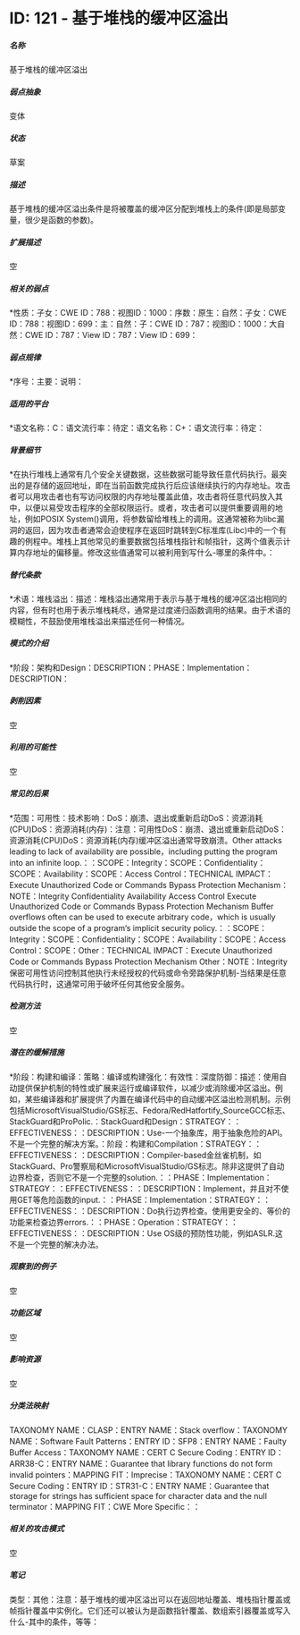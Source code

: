 # ID: 121 - 基于堆栈的缓冲区溢出
<h5>名称</h5>基于堆栈的缓冲区溢出
<h5>弱点抽象</h5>变体
<h5>状态</h5>草案
<h5>描述</h5>基于堆栈的缓冲区溢出条件是将被覆盖的缓冲区分配到堆栈上的条件(即是局部变量，很少是函数的参数)。
<h5>扩展描述</h5>空
<h5>相关的弱点</h5>*性质：子女：CWE ID：788：视图ID：1000：序数：原生：自然：子女：CWE ID：788：视图ID：699：主：自然：子：CWE ID：787：视图ID：1000：大自然：CWE ID：787：View ID：787：View ID：699：
<h5>弱点规律</h5>*序号：主要：说明：
<h5>适用的平台</h5>*语文名称：C：语文流行率：待定：语文名称：C+：语文流行率：待定：
<h5>背景细节</h5>*在执行堆栈上通常有几个安全关键数据，这些数据可能导致任意代码执行。最突出的是存储的返回地址，即在当前函数完成执行后应该继续执行的内存地址。攻击者可以用攻击者也有写访问权限的内存地址覆盖此值，攻击者将任意代码放入其中，以便以易受攻击程序的全部权限运行。或者，攻击者可以提供重要调用的地址，例如POSIX System()调用，将参数留给堆栈上的调用。这通常被称为libc漏洞的返回，因为攻击者通常会迫使程序在返回时跳转到C标准库(Libc)中的一个有趣的例程中。堆栈上其他常见的重要数据包括堆栈指针和帧指针，这两个值表示计算内存地址的偏移量。修改这些值通常可以被利用到写什么-哪里的条件中。：
<h5>替代条款</h5>*术语：堆栈溢出：描述：堆栈溢出通常用于表示与基于堆栈的缓冲区溢出相同的内容，但有时也用于表示堆栈耗尽，通常是过度递归函数调用的结果。由于术语的模糊性，不鼓励使用堆栈溢出来描述任何一种情况。
<h5>模式的介绍</h5>*阶段：架构和Design：DESCRIPTION：PHASE：Implementation：DESCRIPTION：
<h5>剥削因素</h5>空
<h5>利用的可能性</h5>空
<h5>常见的后果</h5>*范围：可用性：技术影响：DoS：崩溃、退出或重新启动DoS：资源消耗(CPU)DoS：资源消耗(内存)：注意：可用性DoS：崩溃、退出或重新启动DoS：资源消耗(CPU)DoS：资源消耗(内存)缓冲区溢出通常导致崩溃。Other attacks leading to lack of availability are possible，including putting the program into an infinite loop.：：SCOPE：Integrity：SCOPE：Confidentiality：SCOPE：Availability：SCOPE：Access Control：TECHNICAL IMPACT：Execute Unauthorized Code or Commands Bypass Protection Mechanism：NOTE：Integrity Confidentiality Availability Access Control Execute Unauthorized Code or Commands Bypass Protection Mechanism Buffer overflows often can be used to execute arbitrary code，which is usually outside the scope of a program‘s implicit security policy.：：SCOPE：Integrity：SCOPE：Confidentiality：SCOPE：Availability：SCOPE：Access Control：SCOPE：Other：TECHNICAL IMPACT：Execute Unauthorized Code or Commands Bypass Protection Mechanism Other：NOTE：Integrity保密可用性访问控制其他执行未经授权的代码或命令旁路保护机制-当结果是任意代码执行时，这通常可用于破坏任何其他安全服务。
<h5>检测方法</h5>空
<h5>潜在的缓解措施</h5>*阶段：构建和编译：策略：编译或构建强化：有效性：深度防御：描述：使用自动提供保护机制的特性或扩展来运行或编译软件，以减少或消除缓冲区溢出。例如，某些编译器和扩展提供了内置在编译代码中的自动缓冲区溢出检测机制。示例包括MicrosoftVisualStudio/GS标志、Fedora/RedHatfortify_SourceGCC标志、StackGuard和ProPolic.：StackGuard和Design：STRATEGY：：EFFECTIVENESS：：DESCRIPTION：Use-一个抽象库，用于抽象危险的API。不是一个完整的解决方案。：阶段：构建和Compilation：STRATEGY：：EFFECTIVENESS：：DESCRIPTION：Compiler-based金丝雀机制，如StackGuard、Pro警察局和MicrosoftVisualStudio/GS标志。除非这提供了自动边界检查，否则它不是一个完整的solution.：：PHASE：Implementation：STRATEGY：：EFFECTIVENESS：：DESCRIPTION：Implement，并且对不使用GET等危险函数的input.：：PHASE：Implementation：STRATEGY：：EFFECTIVENESS：：DESCRIPTION：Do执行边界检查。使用更安全的、等价的功能来检查边界errors.：：PHASE：Operation：STRATEGY：：EFFECTIVENESS：：DESCRIPTION：Use OS级的预防性功能，例如ASLR.这不是一个完整的解决办法。
<h5>观察到的例子</h5>空
<h5>功能区域</h5>空
<h5>影响资源</h5>空
<h5>分类法映射</h5>TAXONOMY NAME：CLASP：ENTRY NAME：Stack overflow：TAXONOMY NAME：Software Fault Patterns：ENTRY ID：SFP8：ENTRY NAME：Faulty Buffer Access：TAXONOMY NAME：CERT C Secure Coding：ENTRY ID：ARR38-C：ENTRY NAME：Guarantee that library functions do not form invalid pointers：MAPPING FIT：Imprecise：TAXONOMY NAME：CERT C Secure Coding：ENTRY ID：STR31-C：ENTRY NAME：Guarantee that storage for strings has sufficient space for character data and the null terminator：MAPPING FIT：CWE More Specific：：
<h5>相关的攻击模式</h5>空
<h5>笔记</h5>类型：其他：注意：基于堆栈的缓冲区溢出可以在返回地址覆盖、堆栈指针覆盖或帧指针覆盖中实例化。它们还可以被认为是函数指针覆盖、数组索引器覆盖或写入什么-其中的条件，等等：

